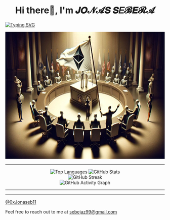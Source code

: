 <h1 align="center" font-family="montserrat" color="blue"> Hi there👋, I'm  𝑱𝑶𝓝𝓐𝑺 𝑺𝐸𝓑𝑬𝓡𝓐</h1> 

[![Typing SVG](https://readme-typing-svg.demolab.com/?lines=Blockchain+Developer;Web3.0+Application+Developer;Smart+Contract+Developer;Smart+Contract+Auditor;Relational+Databases+Developer;Frontend+Developer;UI/UX+Designer)](https://git.io/typing-svg)

<img src='./welcome.jpg' height='400px' width="1000px"/>


--------------------------------------------------------

<!-- GitHub Stats Section -->
<!-- Top row: Languages and GitHub Stats side by side -->
<div align="center">
  <img src="https://github-readme-stats.vercel.app/api/top-langs?username=0xJonaseb11&show_icons=true&locale=en&layout=compact&theme=dark&count_private=true&include_all_commits=true&bg_color=0d1117&title_color=58a6ff&text_color=ffffff&icon_color=58a6ff&border_color=58a6ff&border_radius=10&card_width=300" alt="Top Languages" />
  
  <img src="https://github-readme-stats.vercel.app/api?username=0xJonaseb11&show_icons=true&locale=en&theme=dark&count_private=true&include_all_commits=true&bg_color=0d1117&title_color=58a6ff&text_color=ffffff&icon_color=58a6ff&border_color=58a6ff&border_radius=10&title=Jonas%20Sebera%27s%20GitHub%20Stats%20(Public%20Only)&card_width=300" alt="GitHub Stats" />
</div>

<!-- Bottom row: Streak Stats only -->
<div align="center">
  <img src="https://streak-stats.demolab.com?user=0xJonaseb11&theme=dark&background=0d1117&border=58a6ff&stroke=58a6ff&ring=58a6ff&fire=58a6ff&currStreakNum=ffffff&currStreakLabel=58a6ff&sideNums=ffffff&sideLabels=58a6ff&dates=58a6ff&border_radius=10" alt="GitHub Streak" />
</div>

<!-- Activity Graph -->
<div align="center">
  <img src="https://github-readme-activity-graph.vercel.app/graph?username=0xJonaseb11&theme=dark&bg_color=0d1117&color=58a6ff&line=58a6ff&point=58a6ff&area=true&area_color=58a6ff&area_alpha=0.1&border_color=58a6ff&border_radius=10" alt="GitHub Activity Graph" />
</div>

<!-- <p><img align="center" src="https://github-readme-streak-stats.herokuapp.com/?user=0xJonaseb11&" alt="0xJonaseb11"/></p> -->

-------------------------
-------------------------

[@0xJonaseb11](https://jonas-sebera.vercel.app)

Feel free to reach out to me at <sebejaz99@gmail.com>